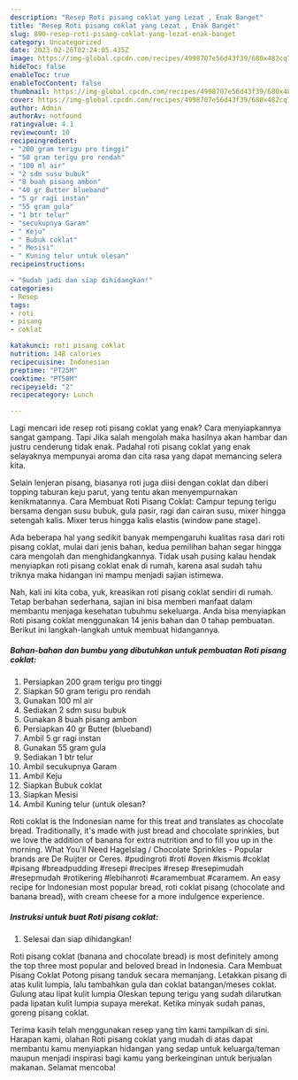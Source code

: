 ```yaml
---
description: "Resep Roti pisang coklat yang Lezat , Enak Banget"
title: "Resep Roti pisang coklat yang Lezat , Enak Banget"
slug: 890-resep-roti-pisang-coklat-yang-lezat-enak-banget
category: Uncategorized
date: 2023-02-26T02:24:05.435Z
image: https://img-global.cpcdn.com/recipes/4998707e56d43f39/680x482cq70/roti-pisang-coklat-foto-resep-utama.jpg
hideToc: false
enableToc: true
enableTocContent: false
thumbnail: https://img-global.cpcdn.com/recipes/4998707e56d43f39/680x482cq70/roti-pisang-coklat-foto-resep-utama.jpg
cover: https://img-global.cpcdn.com/recipes/4998707e56d43f39/680x482cq70/roti-pisang-coklat-foto-resep-utama.jpg
author: Admin
authorAv: notfound
ratingvalue: 4.1
reviewcount: 10
recipeingredient:
- "200 gram terigu pro tinggi"
- "50 gram terigu pro rendah"
- "100 ml air"
- "2 sdm susu bubuk"
- "8 buah pisang ambon"
- "40 gr Butter blueband"
- "5 gr ragi instan"
- "55 gram gula"
- "1 btr telur"
- "secukupnya Garam"
- " Keju"
- " Bubuk coklat"
- " Mesisi"
- " Kuning telur untuk olesan"
recipeinstructions:

- "Sudah jadi dan siap dihidangkan!"
categories:
- Resep
tags:
- roti
- pisang
- coklat

katakunci: roti pisang coklat 
nutrition: 148 calories
recipecuisine: Indonesian
preptime: "PT25M"
cooktime: "PT50M"
recipeyield: "2"
recipecategory: Lunch

---
```



Lagi mencari ide resep roti pisang coklat yang enak? Cara menyiapkannya sangat gampang. Tapi Jika salah mengolah maka hasilnya akan hambar dan justru cenderung tidak enak. Padahal roti pisang coklat yang enak selayaknya mempunyai aroma dan cita rasa yang dapat memancing selera kita.


Selain lenjeran pisang, biasanya roti juga diisi dengan coklat dan diberi topping taburan keju parut, yang tentu akan menyempurnakan kenikmatannya. Cara Membuat Roti Pisang Coklat: Campur tepung terigu bersama dengan susu bubuk, gula pasir, ragi dan cairan susu, mixer hingga setengah kalis. Mixer terus hingga kalis elastis (window pane stage).

Ada beberapa hal yang sedikit banyak mempengaruhi kualitas rasa dari roti pisang coklat, mulai dari jenis bahan, kedua pemilihan bahan segar hingga cara mengolah dan menghidangkannya. Tidak usah pusing kalau hendak menyiapkan roti pisang coklat enak di rumah, karena asal sudah tahu triknya maka hidangan ini mampu menjadi sajian istimewa.


Nah, kali ini kita coba, yuk, kreasikan roti pisang coklat sendiri di rumah. Tetap berbahan sederhana, sajian ini bisa memberi manfaat dalam membantu menjaga kesehatan tubuhmu sekeluarga. Anda bisa menyiapkan Roti pisang coklat menggunakan 14 jenis bahan dan 0 tahap pembuatan. Berikut ini langkah-langkah untuk membuat hidangannya.

<!--inarticleads1-->

##### Bahan-bahan dan bumbu yang dibutuhkan untuk pembuatan Roti pisang coklat:

1. Persiapkan 200 gram terigu pro tinggi
1. Siapkan 50 gram terigu pro rendah
1. Gunakan 100 ml air
1. Sediakan 2 sdm susu bubuk
1. Gunakan 8 buah pisang ambon
1. Persiapkan 40 gr Butter (blueband)
1. Ambil 5 gr ragi instan
1. Gunakan 55 gram gula
1. Sediakan 1 btr telur
1. Ambil secukupnya Garam
1. Ambil  Keju
1. Siapkan  Bubuk coklat
1. Siapkan  Mesisi
1. Ambil  Kuning telur (untuk olesan?


Roti coklat is the Indonesian name for this treat and translates as chocolate bread. Traditionally, it&#39;s made with just bread and chocolate sprinkles, but we love the addition of banana for extra nutrition and to fill you up in the morning. What You&#39;ll Need Hagelslag / Chocolate Sprinkles - Popular brands are De Ruijter or Ceres. #pudingroti #roti #oven #kismis #coklat #pisang #breadpudding #resepi #recipes #resep #resepimudah #resepmudah #rotikering #lebihanroti #caramembuat #caramem. An easy recipe for Indonesian most popular bread, roti coklat pisang (chocolate and banana bread), with cream cheese for a more indulgence experience. 

<!--inarticleads2-->

##### Instruksi untuk buat Roti pisang coklat:


1. Selesai dan siap dihidangkan!

Roti pisang coklat (banana and chocolate bread) is most definitely among the top three most popular and beloved bread in Indonesia. Cara Membuat Pisang Coklat Potong pisang tanduk secara memanjang. Letakkan pisang di atas kulit lumpia, lalu tambahkan gula dan coklat batangan/meses coklat. Gulung atau lipat kulit lumpia Oleskan tepung terigu yang sudah dilarutkan pada lipatan kulit lumpia supaya merekat. Ketika minyak sudah panas, goreng pisang coklat. 

Terima kasih telah menggunakan resep yang tim kami tampilkan di sini. Harapan kami, olahan Roti pisang coklat yang mudah di atas dapat membantu kamu menyiapkan hidangan yang sedap untuk keluarga/teman maupun menjadi inspirasi bagi kamu yang berkeinginan untuk berjualan makanan. Selamat mencoba!
